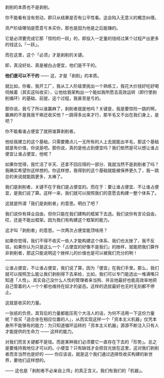 剥削的本质也不是剥削。

你不能看有没有劳动，即只从结果是否有公平性看。这会陷入无意义的概念纠缠。

资产阶级哪怕是愿意亏本买你，那也是因为他是之后能赚的。

它是必须要完成它那「惊险的一跃」的，即投入一定量的钱经过某个过程产出更多的钱这么「一跃」。

而在这里，这个「必须」才是剥削的关键。

即，真没好处、真是被白占便宜，他们是不干的。

**他们是可以不干的** —— 这，才是「剥削」的本质。​



就比如，你看，我开工厂，我从工人阶级里挑出一个熟练工，我花大价钱好吃好喝伺候着（其实这叫收买），让他给我架构出一个能如我所愿去高效运转（即行使剥削循环）的基础、前提，这个过程，我甚至是亏的。

那你说，我亏了所以谁赢麻了，剥削者就是他吗？关键是，我是要惊险一跳的啊，赢麻的不是我我干嘛还收买他？一跳得多出来才行，那羊毛又不出在我们身上，是吧？

你不能看谁占便宜了就把谁算剥削者。

他给我建立的这个基础，只需要撒点儿一无所有的人上去就能出羊毛，那这个基础就是有价值，你说是吧。那你说，真的是他占到便宜吗？我们依然是可以想让谁占便宜让谁占便宜，他呢？

如果你觉得，我忙活了半天、还拿不回应得的一部分、我就当然不是剥削者了吗？我确实希望你这样想的。你这样想，我得到的这个基础就能被保养更久了，我一跳总的来说就能跳更多，太棒了。

我们是剥削者，关键不在于我们是占便宜的。而在于：要让谁占便宜、不让谁占便宜，是我们说了算。这样一来，我们就可以按照我们的意愿去构建一整个体系了。

这就是所谓「我们是剥削者」的意思。明白了吧？

我们说你有择业自由，但你只能在我们建构的框架下去选。我们说你有言论自由，哎，还是不能出框架。因为我们有构建这个框架的能力。

这才叫「剥削者」的意思。一次两次占便宜能顶啥用？

如果你觉得，我们不得不收买一些人才能构建这个体系、我们也太挫了，我不反驳。如果你认为只是这么一个「占便宜的好像不是我们」的挫样，就能把我们算作非剥削者，那这只能说明这个挫样儿的价值也是可以被我们充分的咧！

---

让谁占便宜，不让谁占便宜，我们说了算，因为「便宜」在我们手里。那么，我们就可以按照怎么能让我们剥削得下去来给，比如，我们可以专门能选出一堆满嘴只知道「人性」、其实自己没什么人性的管理者来当狗、并且他最好也能高效率地把自己管着的人一个个都也维持在奴才的姿态。这样的选拔最好也无时无刻都不停止。

这就是收买的力量。

一张纸的负债，其背后的力量都能压死个大活人的话，为何不活用一下这份力量呢？收买「适合坐在相应位置的人」，从而实现这样一个「资本主义机器」仅凭本身所不能够有的能力：为只知道循环运转的「资本主义机器」源源不断注入只有人才能提供的生命力 —— 这样的能力。​

对我们而言关键都不是钱。而是某种我们必须要它一直存在下去的「形势」。总之是要维持我地位才可以的。小便宜？只有缺钱才会把目光放在这里，这对我们剥削者而言当然也是好的 —— 你应该说，就是这个我们通过选择性收买构建的新世界，要他们这样想的。

—— 这也是「剥削者不必亲自上阵」的真正含义。我们有我们的「机器」。
